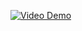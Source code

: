 [![Video Demo](https://example.com/thumbnail.jpg)](https://github.com/LuaiObaid/FruitAndVegRoc/blob/master/2023-12-19%2013-55-03.mkv)
